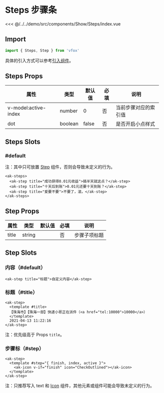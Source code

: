 # Steps 步骤条

<CodeDemo name="Steps">

<<< @/../../demo/src/components/Show/Steps/index.vue

</CodeDemo>

## Import

```js
import { Steps, Step } from 'vfox'
```

具体的引入方式可以参考[引入组件](../guide/import.md)。

## Steps Props

| 属性                 | 类型    | 默认值 | 必填 | 说明                 |
| -------------------- | ------- | ------ | ---- | -------------------- |
| v-model:active-index | number  | 0      | 否   | 当前步骤对应的索引值 |
| dot                  | boolean | false  | 否   | 是否开启小点样式     |

## Steps Slots

### #default

注：其中只可放置 [Step](./Steps.md#step-props) 组件，否则会导致未定义的行为。

```vue
<ak-steps>
  <ak-step title="成功获得0.01元收益">搞半天就这点？</ak-step>
  <ak-step title="十天后到账">0.01元还要十天到账？</ak-step>
  <ak-step title="爱要不要">不要了，滚。</ak-step>
</ak-steps>
```

## Step Props

| 属性  | 类型   | 默认值 | 必填 | 说明         |
| ----- | ------ | ------ | ---- | ------------ |
| title | string |        | 否   | 步骤子项标题 |

## Step Slots

### 内容（#default）

```vue
<ak-step title="标题">自定义内容</ak-step>
```

### 标题（#title）

```vue
<ak-step>
  <template #title>
  【珠海市】【珠海一部】快递小哥正在派件（<a href="tel:10000">10000</a>）
  </template>
  2021-04-13 11:22:16
</ak-step>
```

注：优先级高于 Props `title`。

### 步骤标（#step）

```vue
<ak-step>
  <template #step="{ finish, index, active }">
    <ak-icon v-if="finish" icon="CheckOutlined"></ak-icon>
  </template>
</ak-step>
```

注：只推荐写入 text 和 [Icon](./Icon.md) 组件，其他元素或组件可能会导致未定义的行为。
